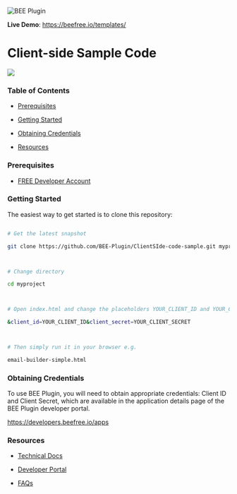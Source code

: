 ![BEE Plugin](https://avatars.githubusercontent.com/u/15609939?v=4)


**Live Demo**: https://beefree.io/templates/



# Client-side Sample Code



![](https://beefree.io/wp-content/themes/bee2017/img/beeplugin/hero.png)



### Table of Contents



- [Prerequisites](#prerequisites)

- [Getting Started](#getting-started)

- [Obtaining Credentials](#obtaining-credentials)

- [Resources](#resources)



### Prerequisites



- [FREE Developer Account](https://developers.beefree.io/signup/plan/1)




### Getting Started



The easiest way to get started is to clone this repository:



```bash

# Get the latest snapshot

git clone https://github.com/BEE-Plugin/ClientSIde-code-sample.git myproject



# Change directory

cd myproject



# Open index.html and change the placeholders YOUR_CLIENT_ID and YOUR_CLIENT_SECRET with your credentials

&client_id=YOUR_CLIENT_ID&client_secret=YOUR_CLIENT_SECRET



# Then simply run it in your browser e.g.

email-builder-simple.html

```




### Obtaining Credentials



To use BEE Plugin, you will need to obtain appropriate credentials: Client ID and Client Secret, which are available in the application details page of the BEE Plugin developer portal.



https://developers.beefree.io/apps



### Resources



* [Technical Docs](https://docs.beefree.io/)

* [Developer Portal](https://developers.beefree.io/login)

* [FAQs](https://docs.beefree.io/faq/)
